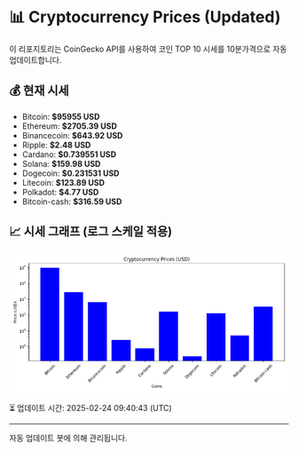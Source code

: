 
# 📊 Cryptocurrency Prices (Updated)

이 리포지토리는 CoinGecko API를 사용하여 코인 TOP 10 시세를 10분가격으로 자동 업데이트합니다.

## 💰 현재 시세
- Bitcoin: **$95955 USD**
- Ethereum: **$2705.39 USD**
- Binancecoin: **$643.92 USD**
- Ripple: **$2.48 USD**
- Cardano: **$0.739551 USD**
- Solana: **$159.98 USD**
- Dogecoin: **$0.231531 USD**
- Litecoin: **$123.89 USD**
- Polkadot: **$4.77 USD**
- Bitcoin-cash: **$316.59 USD**

## 📈 시세 그래프 (로그 스케일 적용)
![Crypto Prices](crypto_prices.png)

⏳ 업데이트 시간: 2025-02-24 09:40:43 (UTC)

---
자동 업데이트 봇에 의해 관리됩니다.
